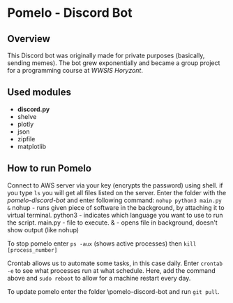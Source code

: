 # Pomelo - Discord Bot

## Overview

This Discord bot was originally made for private purposes (basically, sending memes). The bot grew exponentially and
became a group project for a programming course at *WWSIS Horyzont*.

## Used modules

- **discord.py**
- shelve
- plotly
- json
- zipfile
- matplotlib

## How to run Pomelo

Connect to AWS server via your key (encrypts the password) using shell. if you type `ls` you will get all files listed
on the server. Enter the folder with the *pomelo-discord-bot* and enter following command:
`nohup python3 main.py &`
nohup - runs given piece of software in the background, by attaching it to virtual terminal. python3 - indicates which
language you want to use to run the script. main.py - file to execute. & - opens file in background, doesn't show
output (like nohup)

To stop pomelo enter `ps -aux` (shows active processes) then `kill [process_number]`

Crontab allows us to automate some tasks, in this case daily. Enter `crontab -e` to see what processes run at what
schedule. Here, add the command above and `sudo reboot` to allow for a machine restart every day.

To update pomelo enter the folder \pomelo-discord-bot and run `git pull`.

